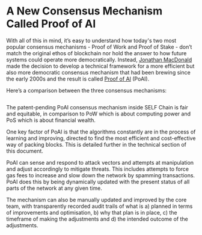 # A New Consensus Mechanism Called Proof of AI

With all of this in mind, it’s easy to understand how today's two most popular consensus mechanisms - Proof of Work and Proof of Stake - don’t match the original ethos of blockchain nor hold the answer to how future systems could operate more democratically. Instead, [Jonathan MacDonald](https://jonathanmacdonald.com) made the decision to develop a technical framework for a more efficient but also more democratic consensus mechanism that had been brewing since the early 2000s and the result is called [Proof of AI](https://proofofai.com) (PoAI).

Here’s a comparison between the three consensus mechanisms:

<div>
  <img src="/assets/Screenshot 2024-05-01 at 8.34.58 AM.png" alt="" />
</div>

The patent-pending PoAI consensus mechanism inside SELF Chain is fair and equitable, in comparison to PoW which is about computing power and PoS which is about financial wealth.

One key factor of PoAI is that the algorithms constantly are in the process of learning and improving, directed to find the most efficient and cost-effective way of packing blocks. This is detailed further in the technical section of this document.&#x20;

PoAI can sense and respond to attack vectors and attempts at manipulation and adjust accordingly to mitigate threats. This includes attempts to force gas fees to increase and slow down the network by spamming transactions. PoAI does this by being dynamically updated with the present status of all parts of the network at any given time.

The mechanism can also be manually updated and improved by the core team, with transparently recorded audit trails of what is a) planned in terms of improvements and optimisation, b) why that plan is in place, c) the timeframe of making the adjustments and d) the intended outcome of the adjustments.
